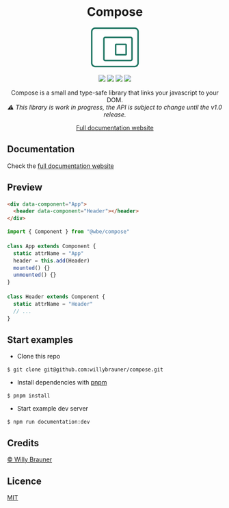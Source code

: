 <div align="center">
<h1>Compose</h1>

![](documentation/static/img/logo.png)

![](https://img.shields.io/npm/v/@wbe/compose/latest.svg)
![](https://img.shields.io/bundlephobia/minzip/@wbe/compose.svg)
![](https://img.shields.io/npm/dt/@wbe/compose.svg)
![](https://img.shields.io/npm/l/@wbe/compose.svg)

Compose is a small and type-safe library that links your javascript to your DOM.  
_⚠️ This library is work in progress, the API is subject to change until the v1.0 release._

[Full documentation website](https://willybrauner.github.io/compose)

</div>

## Documentation

Check the [full documentation website](https://willybrauner.github.io/compose)

## Preview

```html
<div data-component="App">
  <header data-component="Header"></header>
</div>
```

```js
import { Component } from "@wbe/compose"

class App extends Component {
  static attrName = "App"
  header = this.add(Header)
  mounted() {}
  unmounted() {}
}

class Header extends Component {
  static attrName = "Header"
  // ...
}
```

## Start examples

- Clone this repo

```shell
$ git clone git@github.com:willybrauner/compose.git
```

- Install dependencies with [pnpm](https://pnpm.io/)

```shell
$ pnpm install
```

- Start example dev server

```shell
$ npm run documentation:dev
```

## <a name="Credits"></a>Credits

[© Willy Brauner](https://willybrauner.com)

## <a name="Licence"></a>Licence

[MIT](./LICENCE)
